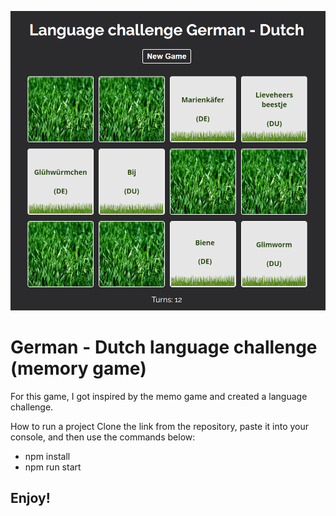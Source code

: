 ![My Image](./src/img/readme-cover.png)

# German - Dutch language challenge (memory game)

For this game, I got inspired by the memo game and created a language challenge.

How to run a project
Clone the link from the repository, paste it into your console, and then use the commands below:

- npm install
- npm run start

## Enjoy!

